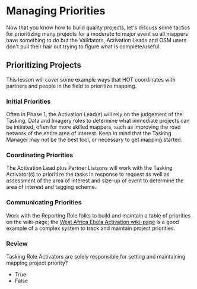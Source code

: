 # Managing Priorities

Now that you know how to build quality projects, let's discuss some tactics for prioritizing many projects for a moderate to major event so all mappers have something to do but the Validators, Activation Leads and OSM users don't pull their hair out trying to figure what is complete/useful.

## Prioritizing Projects

This lesson will cover some example ways that HOT coordinates with partners and people in the field to prioritize mapping.

### Initial Priorities

Often in Phase 1, the Activation Lead\(s\) will rely on the judgement of the Tasking, Data and Imagery roles to determine what immediate projects can be initiated, often for more skilled mappers, such as improving the road network of the entire area of interest. Keep in mind that the Tasking Manager may not be the best tool, or necessary to get mapping started.

### Coordinating Priorities

The Activation Lead plus Partner Liaisons will work with the Tasking Activator\(s\) to prioritize the tasks in response to request as well as assessment of the area of interest and size-up of event to determine the area of interest and tagging scheme.

### Communicating Priorities

Work with the Reporting Role folks to build and maintain a table of priorities on the wiki-page; the [West Africa Ebola Activation wiki-page](https://wiki.openstreetmap.org/wiki/2014_West_Africa_Ebola_Response#Mapping_Priority) is a good example of a complex system to track and maintain project priorities.

### Review

Tasking Role Activators are solely responsible for setting and maintaining mapping project priority?

* True
* False

